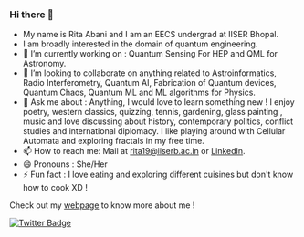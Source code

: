 ### Hi there 👋


* My name is Rita Abani and I am an EECS undergrad at IISER Bhopal.
* I am broadly interested in the domain of quantum engineering.
* 🔭 I’m currently working on : Quantum Sensing For HEP and QML for Astronomy.
* 👯 I’m looking to collaborate on anything related to Astroinformatics, Radio Interferometry, Quantum AI, Fabrication of Quantum devices, Quantum Chaos, Quantum ML and ML algorithms for Physics.
* 💬 Ask me about : Anything, I would love to learn something new ! I enjoy poetry, western classics, quizzing, tennis, gardening, glass painting , music and love discussing about history, contemporary politics, conflict studies and international diplomacy. I like playing around with Cellular Automata and exploring fractals in my free time.
* 📫 How to reach me: Mail at [rita19@iiserb.ac.in](rita19@iiserb.ac.in) or [LinkedIn](https://www.linkedin.com/in/rita-abani/). 
* 😄 Pronouns : She/Her
* ⚡ Fun fact : I love eating and exploring different cuisines but don't know how to cook XD !

Check out my [webpage](https://sites.google.com/view/ritaabani/home?authuser=2) to know more about me ! 

[![Twitter Badge](https://img.shields.io/badge/-@DRA_chaos-1ca0f1?style=flat-square&labelColor=1ca0f1&logo=twitter&logoColor=white&link=https://twitter.com/DRA_chaos)](https://twitter.com/DRA_chaos) 


<!--
## Github Stats
<div align="center">
  


<img src="https://github-readme-stats.vercel.app/api?username=DRA-chaos&count_private=true&show_icons=true&theme=dark" alt="Rita's statistics"/>/

<img align="center" src="https://github-readme-stats.vercel.app/api/top-langs/?username=DRA-chaos&layout=compact&theme=dark"/>/


</div>

### 📈 Github Stats:


<br>
<a href="https://github.com/DRA-chaos">
<img align="center" src="https://github-readme-stats.vercel.app/api?username=DRA-chaos&show_icons=true&include_all_commits=true&theme=midnight-purple&count_private=true">
</a>
<br><br>
<a href="https://github.com/remcohalman/github-readme-stats">
<img align="center" src="https://github-readme-stats.anuraghazra1.vercel.app/api/top-langs/?username=DRA-chaos&layout=compact&theme=blue-green" />
</a>
<br>
<br><br>






<!--
**DRA-chaos/DRA-chaos** is a ✨ _special_ ✨ repository because its `README.md` (this file) appears on your GitHub profile.
Here are some ideas to get you started:

- 🔭 I’m currently working on ...
- 🌱 I’m currently learning ...
- 👯 I’m looking to collaborate on ...
- 🤔 I’m looking for help with ...
- 💬 Ask me about ...
- 📫 How to reach me: ...
- 😄 Pronouns: ...
- ⚡ Fun fact: ...
-->
